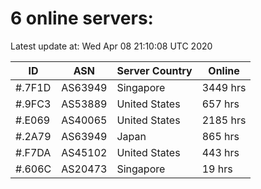 # 6 online servers:

Latest update at: Wed Apr 08 21:10:08 UTC 2020

| ID | ASN | Server Country | Online |
| -- | --- | -------------- | ------ |
| #.7F1D | AS63949 | Singapore | 3449 hrs |
| #.9FC3 | AS53889 | United States | 657 hrs |
| #.E069 | AS40065 | United States | 2185 hrs |
| #.2A79 | AS63949 | Japan | 865 hrs |
| #.F7DA | AS45102 | United States | 443 hrs |
| #.606C | AS20473 | Singapore | 19 hrs |

